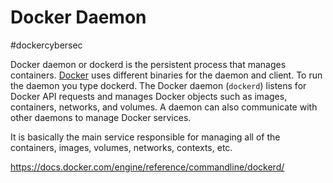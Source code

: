 # Docker Daemon
#dockercybersec

Docker daemon or dockerd is the persistent process that manages containers. [Docker](Microservice%20Architecture/Docker/Docker.md) uses different binaries for the daemon and client. To run the daemon you type dockerd.
The Docker daemon (`dockerd`) listens for Docker API requests and manages Docker objects such as images, containers, networks, and volumes. A daemon can also communicate with other daemons to manage Docker services.

It is basically the main service responsible for managing all of the containers, images, volumes, networks, contexts, etc.



https://docs.docker.com/engine/reference/commandline/dockerd/